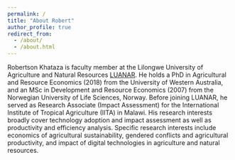 ```yaml
---
permalink: /
title: "About Robert"
author_profile: true
redirect_from: 
  - /about/
  - /about.html
---
```



Robertson Khataza is faculty member at the Lilongwe University of Agriculture and Natural Resources [LUANAR](https://www.luanar.ac.mw/luanar/). He holds a PhD in Agricultural and Resource Economics (2018) from the University of Western Australia, and an MSc in Development and Resource Economics (2007) from the Norwegian University of Life Sciences, Norway.  Before joining LUANAR, he served as Research Associate (Impact Assessment) for the International Institute of Tropical Agriculture (IITA) in Malawi. His research interests broadly cover technology adoption and impact assessment as well as productivity and efficiency analysis. Specific research interests include economics of agricultural sustainability, gendered conflicts and agricultural productivity, and impact of digital technologies in agriculture and natural resources. 